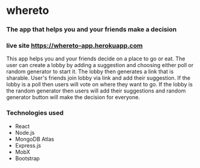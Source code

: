 # whereto

### The app that helps you and your friends make a decision

### live site https://whereto-app.herokuapp.com

This app helps you and your friends decide on a place to go or eat. The user can create a lobby by adding a suggestion and choosing either poll or random generator to start it. The lobby then generates a link that is sharable. User's friends join lobby via link and add their suggestion. If the lobby is a poll then users will vote on where they want to go. If the lobby is the random generator then users will add their suggestions and random generator button will make the decision for everyone.


### Technologies used
* React
* Node.js
* MongoDB Atlas
* Express.js
* MobX
* Bootstrap
